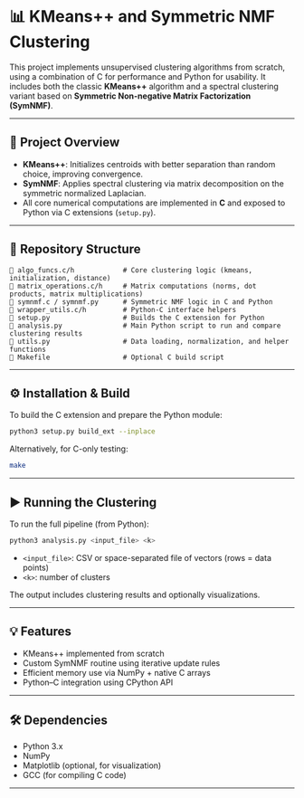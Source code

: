 # 📊 KMeans++ and Symmetric NMF Clustering

This project implements unsupervised clustering algorithms from scratch, using a combination of C for performance and Python for usability. It includes both the classic **KMeans++** algorithm and a spectral clustering variant based on **Symmetric Non-negative Matrix Factorization (SymNMF)**.

---

## 🧠 Project Overview

- **KMeans++**: Initializes centroids with better separation than random choice, improving convergence.
- **SymNMF**: Applies spectral clustering via matrix decomposition on the symmetric normalized Laplacian.
- All core numerical computations are implemented in **C** and exposed to Python via C extensions (`setup.py`).

---

## 📁 Repository Structure

```
📄 algo_funcs.c/h            # Core clustering logic (kmeans, initialization, distance)
📄 matrix_operations.c/h     # Matrix computations (norms, dot products, matrix multiplications)
📄 symnmf.c / symnmf.py      # Symmetric NMF logic in C and Python
📄 wrapper_utils.c/h         # Python-C interface helpers
📄 setup.py                  # Builds the C extension for Python
📄 analysis.py               # Main Python script to run and compare clustering results
📄 utils.py                  # Data loading, normalization, and helper functions
📄 Makefile                  # Optional C build script
```

---

## ⚙️ Installation & Build

To build the C extension and prepare the Python module:

```bash
python3 setup.py build_ext --inplace
```

Alternatively, for C-only testing:
```bash
make
```

---

## ▶️ Running the Clustering

To run the full pipeline (from Python):
```bash
python3 analysis.py <input_file> <k>
```
- `<input_file>`: CSV or space-separated file of vectors (rows = data points)
- `<k>`: number of clusters

The output includes clustering results and optionally visualizations.

---

## 💡 Features

- KMeans++ implemented from scratch
- Custom SymNMF routine using iterative update rules
- Efficient memory use via NumPy + native C arrays
- Python–C integration using CPython API

---

## 🛠️ Dependencies

- Python 3.x
- NumPy
- Matplotlib (optional, for visualization)
- GCC (for compiling C code)

---

